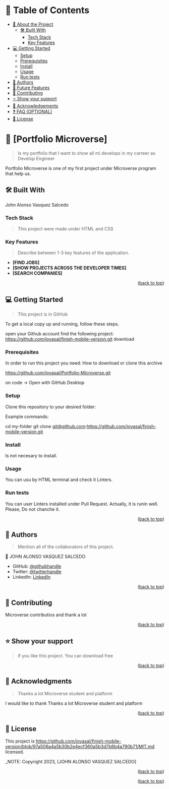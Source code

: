 <a name="readme-top"></a>

<!-- TABLE OF CONTENTS -->

# 📗 Table of Contents

- [📖 About the Project](#about-project)
  - [🛠 Built With](#built-with)
    - [Tech Stack](#tech-stack)
    - [Key Features](#key-features)
- [💻 Getting Started](#getting-started)
  - [Setup](#setup)
  - [Prerequisites](#prerequisites)
  - [Install](#install)
  - [Usage](#usage)
  - [Run tests](#run-tests)
- [👥 Authors](#authors)
- [🔭 Future Features](#future-features)
- [🤝 Contributing](#contributing)
- [⭐️ Show your support](#support)
- [🙏 Acknowledgements](#acknowledgements)
- [❓ FAQ (OPTIONAL)](#faq)
- [📝 License](#license)

<!-- PROJECT DESCRIPTION -->

# 📖 [Portfolio Microverse] <a name="about-project"></a>

> Is my portfolio that I want to show all mi develops in my carreer as Develop Engineer

Portfolio Microverse is one of my first project under Microverse program that help us.

## 🛠 Built With <a name="built-with"></a>

John Alonso Vasquez Salcedo

### Tech Stack <a name="tech-stack"></a>

> This project were made under HTML and CSS

<!-- Features -->

### Key Features <a name="key-features"></a>

> Describe between 1-3 key features of the application.

- **[FIND JOBS]**
- **[SHOW PROJECTS ACROSS THE DEVELOPER TIMES]**
- **[SEARCH COMPANIES]**

<p align="right">(<a href="#readme-top">back to top</a>)</p>

<!-- GETTING STARTED -->

## 💻 Getting Started <a name="getting-started"></a>

> This project is in GitHub

To get a local copy up and running, follow these steps.

open your Github account
find the following project: https://github.com/jovasal/finish-mobile-version.git
download

### Prerequisites

In order to run this project you need: How to download or clone this archive

https://github.com/jovasal/Portfolio-Microverse.git

on code -> Open with GitHub Desktop

### Setup

Clone this repository to your desired folder:

Example commands:


  cd my-folder
  git clone git@github.com:https://github.com/jovasal/finish-mobile-version.git


### Install

Is not necesary to install.

### Usage

You can usu by HTML terminal and check it Linters.


### Run tests

You can user Linters installed under Pull Request. Actually, it is runin well. Please, Do not chanche it.


<p align="right">(<a href="#readme-top">back to top</a>)</p>

<!-- AUTHORS -->

## 👥 Authors <a name="authors"></a>

> Mention all of the collaborators of this project.

👤 JOHN ALONSO VASQUEZ SALCEDO

- GitHub: [@githubhandle](https://github.com/jovasal)
- Twitter: [@twitterhandle](https://twitter.com/jovasal81)
- LinkedIn: [LinkedIn](https://www.linkedin.com/in/john-alonso-vasquez-salcedo-95749632/)

<p align="right">(<a href="#readme-top">back to top</a>)</p>

<!-- CONTRIBUTING -->

## 🤝 Contributing <a name="contributing"></a>

Microverse contributios and thank a lot 

<p align="right">(<a href="#readme-top">back to top</a>)</p>

<!-- SUPPORT -->

## ⭐️ Show your support <a name="support"></a>

> If you like this project. You can download free

<p align="right">(<a href="#readme-top">back to top</a>)</p>

<!-- ACKNOWLEDGEMENTS -->

## 🙏 Acknowledgments <a name="acknowledgements"></a>

> Thanks a lot Microverse student and platform

I would like to thank Thanks a lot Microverse student and platform

<p align="right">(<a href="#readme-top">back to top</a>)</p>

<!-- LICENSE -->

## 📝 License <a name="license"></a>

This project is https://github.com/jovasal/finish-mobile-version/blob/97a506a4a5b30b2e4ecf360a5b3d7b6b4a790b71/MIT.md licensed.

_NOTE: Copyright 2023, [JOHN ALONSO VASQUEZ SALCEDO]

<p align="right">(<a href="#readme-top">back to top</a>)</p>

<p align="right">(<a href="#readme-top">back to top</a>)</p>
